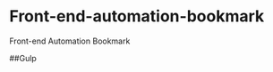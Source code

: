 Front-end-automation-bookmark
=============================

Front-end Automation Bookmark


##Gulp


